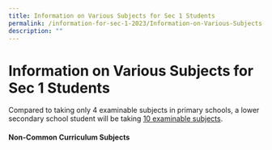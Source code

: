 ```yaml
---
title: Information on Various Subjects for Sec 1 Students
permalink: /information-for-sec-1-2023/Information-on-Various-Subjects-for-Sec-1-Students/
description: ""
---
```

Information on Various Subjects for Sec 1 Students
==================================================

Compared to taking only 4 examinable subjects in primary schools, a lower secondary school student will be taking <u>10 examinable subjects</u>.  
  

#### **Non-Common Curriculum Subjects**

